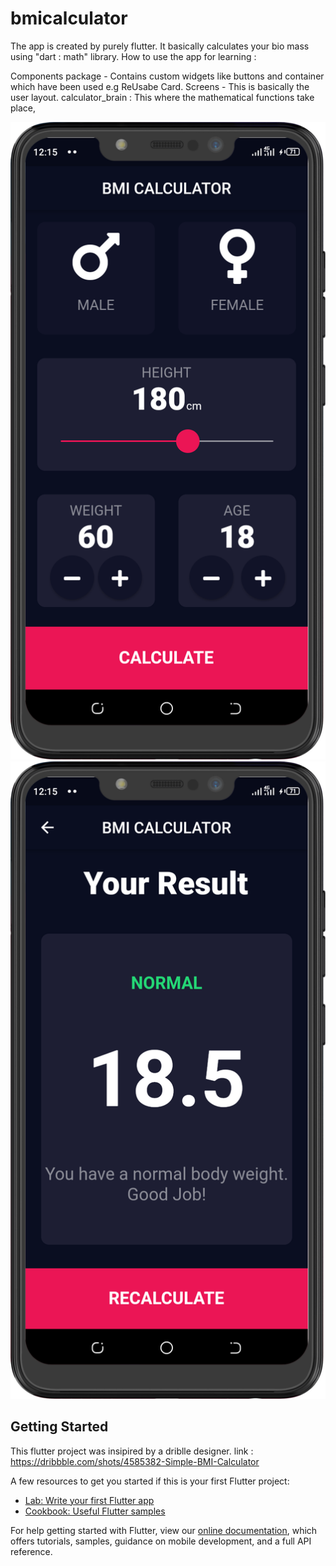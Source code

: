 # bmicalculator

The app is created by purely flutter. It basically calculates your bio mass using "dart : math" library.
How to use the app for learning :

Components package - Contains custom widgets like buttons and container which have been used e.g ReUsabe Card.
Screens - This is basically the user layout.
calculator_brain : This where the mathematical functions take place,


![img](https://github.com/JohnKinyanjui/bmicalculator/blob/master/Screenshot_20191215-001544.png)
![img](https://github.com/JohnKinyanjui/bmicalculator/blob/master/Screenshot_20191215-001556.png)

## Getting Started

This flutter project was insipired by a driblle designer.
link : https://dribbble.com/shots/4585382-Simple-BMI-Calculator

A few resources to get you started if this is your first Flutter project:

- [Lab: Write your first Flutter app](https://flutter.dev/docs/get-started/codelab)
- [Cookbook: Useful Flutter samples](https://flutter.dev/docs/cookbook)

For help getting started with Flutter, view our
[online documentation](https://flutter.dev/docs), which offers tutorials,
samples, guidance on mobile development, and a full API reference.
